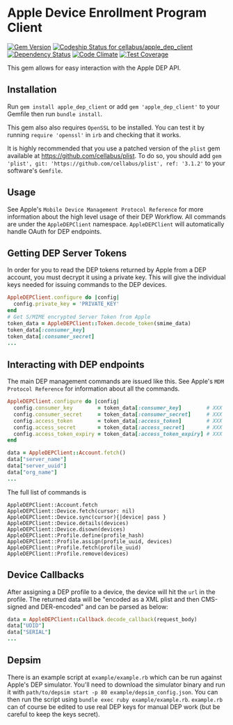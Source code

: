 # Apple Device Enrollment Program Client

[![Gem Version](https://badge.fury.io/rb/apple_dep_client.svg)](https://badge.fury.io/rb/apple_dep_client)
[ ![Codeship Status for cellabus/apple_dep_client](https://codeship.com/projects/c0524f60-c7a7-0132-b06e-4a390261e3f5/status?branch=master)](https://codeship.com/projects/74982)
[![Dependency Status](https://gemnasium.com/cellabus/apple_dep_client.svg)](https://gemnasium.com/cellabus/apple_dep_client)
[![Code Climate](https://codeclimate.com/github/cellabus/apple_dep_client/badges/gpa.svg)](https://codeclimate.com/github/cellabus/apple_dep_client)
[![Test Coverage](https://codeclimate.com/github/cellabus/apple_dep_client/badges/coverage.svg)](https://codeclimate.com/github/cellabus/apple_dep_client/coverage)

This gem allows for easy interaction with the Apple DEP API.

## Installation

Run `gem install apple_dep_client` or add `gem 'apple_dep_client'` to your
Gemfile then run `bundle install`.

This gem also also requires `OpenSSL` to be installed.  You can test it by
running `require 'openssl'` in `irb` and checking that it works.

It is highly recommended that you use a patched version of the `plist` gem
available at https://github.com/cellabus/plist.  To do so, you should add
`gem 'plist', git: 'https://github.com/cellabus/plist', ref: '3.1.2'` to your
software's `Gemfile`.

## Usage

See Apple's `Mobile Device Management Protocol Reference` for more information
about the high level usage of their DEP Workflow.  All commands are under the
`AppleDEPClient` namespace.  `AppleDEPClient` will
automatically handle OAuth for DEP endpoints.

## Getting DEP Server Tokens

In order for you to read the DEP tokens returned by Apple from a DEP account,
you must decrypt it using a private key.  This will give the individual
keys needed for issuing commands to the DEP devices.

```ruby
AppleDEPClient.configure do |config|
  config.private_key = 'PRIVATE_KEY'
end
# Get S/MIME encrypted Server Token from Apple
token_data = AppleDEPClient::Token.decode_token(smime_data)
token_data[:consumer_key]
token_data[:consumer_secret]
...
```

## Interacting with DEP endpoints

The main DEP management commands are issued like this.  See Apple's
`MDM Protocol Reference` for information about all the commands.

```ruby
AppleDEPClient.configure do |config|
  config.consumer_key        = token_data[:consumer_key]        # XXX
  config.consumer_secret     = token_data[:consumer_secret]     # XXX
  config.access_token        = token_data[:access_token]        # XXX
  config.access_secret       = token_data[:access_secret]       # XXX
  config.access_token_expiry = token_data[:access_token_expiry] # XXX
end

data = AppleDEPClient::Account.fetch()
data["server_name"]
data["server_uuid"]
data["org_name"]
...
```

The full list of commands is

```
AppleDEPClient::Account.fetch
AppleDEPClient::Device.fetch(cursor: nil)
AppleDEPClient::Device.sync(cursor){|device| pass }
AppleDEPClient::Device.details(devices)
AppleDEPClient::Device.disown(devices)
AppleDEPClient::Profile.define(profile_hash)
AppleDEPClient::Profile.assign(profile_uuid, devices)
AppleDEPClient::Profile.fetch(profile_uuid)
AppleDEPClient::Profile.remove(devices)
```

## Device Callbacks

After assigning a DEP profile to a device, the device will hit the `url` in the profile.
The returned data will be "encoded as a XML plist and then CMS-signed and DER-encoded"
and can be parsed as below:

```ruby
data = AppleDEPClient::Callback.decode_callback(request_body)
data["UDID"]
data["SERIAL"]
...
```

## Depsim

There is an example script at `example/example.rb` which can be run against
Apple's DEP simulator.  You'll need to download the simulator binary and
run it with `path/to/depsim start -p 80 example/depsim_config.json`.  You can
then run the script using `bundle exec ruby example/example.rb`.  `example.rb`
can of course be edited to use real DEP keys for manual DEP work (but be
careful to keep the keys secret).
